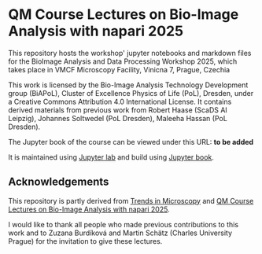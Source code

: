# QM Course Lectures on Bio-Image Analysis with napari 2025

This repository hosts the workshop' jupyter notebooks and markdown files for the BioImage Analysis and Data Processing Workshop 2025, which takes place in VMCF Microscopy Facility, Vinicna 7, Prague, Czechia

This work is licensed by the Bio-Image Analysis Technology Development group (BiAPoL), Cluster of Excellence Physics of Life (PoL), Dresden, under a Creative Commons Attribution 4.0 International License. It contains derived materials from previous work from Robert Haase (ScaDS AI Leipzig), Johannes Soltwedel (PoL Dresden), Maleeha Hassan (PoL Dresden).

The Jupyter book of the course can be viewed under this URL: **to be added**

It is maintained using [Jupyter lab](https://jupyter.org/) and build using [Jupyter book](https://jupyterbook.org/en/stable/intro.html).

## Acknowledgements

This repository is partly derived from [Trends in Microscopy](https://github.com/BiAPoL/TrendsInMicroscopy_2025) and [QM Course Lectures on Bio-Image Analysis with napari 2025](https://github.com/BiAPoL/QM_Course_Bio_Image_Analysis_with_napari_2025).

I would like to thank all people who made previous contributions to this work and to Zuzana Burdíková and Martin Schätz (Charles University Prague) for the invitation to give these lectures.
